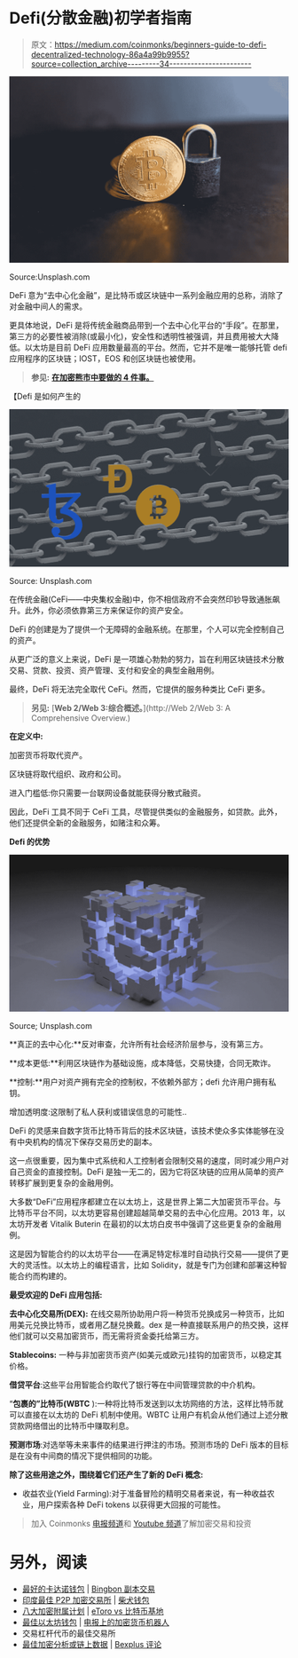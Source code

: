 # Defi(分散金融)初学者指南

> 原文：<https://medium.com/coinmonks/beginners-guide-to-defi-decentralized-technology-86a4a99b9955?source=collection_archive---------34----------------------->

![](img/5cca344b3422259b6786b656c59dafee.png)

Source:Unsplash.com

DeFi 意为“去中心化金融”，是比特币或区块链中一系列金融应用的总称，消除了对金融中间人的需求。

更具体地说，DeFi 是将传统金融商品带到一个去中心化平台的“手段”。在那里，第三方的必要性被消除(或最小化)，安全性和透明性被强调，并且费用被大大降低。以太坊是目前 DeFi 应用数量最高的平台。然而，它并不是唯一能够托管 defi 应用程序的区块链；IOST，EOS 和创区块链也被使用。

> **参见:** [**在加密熊市中要做的 4 件事。**](/coinmonks/4-things-to-do-in-a-crypto-bear-market-c4b5bda76ba4)

【Defi 是如何产生的

![](img/321db678db2c92dec22af6fa6c47c491.png)

Source: Unsplash.com

在传统金融(CeFi——中央集权金融)中，你不相信政府不会突然印钞导致通胀飙升。此外，你必须依靠第三方来保证你的资产安全。

DeFi 的创建是为了提供一个无障碍的金融系统。在那里，个人可以完全控制自己的资产。

从更广泛的意义上来说，DeFi 是一项雄心勃勃的努力，旨在利用区块链技术分散交易、贷款、投资、资产管理、支付和安全的典型金融用例。

最终，DeFi 将无法完全取代 CeFi。然而，它提供的服务种类比 CeFi 更多。

> **另见:** [**Web 2/Web 3:综合概述。**](http://Web 2/Web 3: A Comprehensive Overview.)

**在定义中:**

加密货币将取代资产。

区块链将取代组织、政府和公司。

进入门槛低:你只需要一台联网设备就能获得分散式融资。

因此，DeFi 工具不同于 CeFi 工具，尽管提供类似的金融服务，如贷款。此外，他们还提供全新的金融服务，如赌注和众筹。

**Defi 的优势**

![](img/f8973c2eacb1b2bc6d11e78c34936bf9.png)

Source; Unsplash.com

**真正的去中心化:**反对审查，允许所有社会经济阶层参与，没有第三方。

**成本更低:**利用区块链作为基础设施，成本降低，交易快捷，合同无欺诈。

**控制:**用户对资产拥有完全的控制权，不依赖外部方；defi 允许用户拥有私钥。

增加透明度:这限制了私人获利或错误信息的可能性..

DeFi 的灵感来自数字货币比特币背后的技术区块链，该技术使众多实体能够在没有中央机构的情况下保存交易历史的副本。

这一点很重要，因为集中式系统和人工控制者会限制交易的速度，同时减少用户对自己资金的直接控制。DeFi 是独一无二的，因为它将区块链的应用从简单的资产转移扩展到更复杂的金融用例。

大多数“DeFi”应用程序都建立在以太坊上，这是世界上第二大加密货币平台。与比特币平台不同，以太坊更容易创建超越简单交易的去中心化应用。2013 年，以太坊开发者 Vitalik Buterin 在最初的以太坊白皮书中强调了这些更复杂的金融用例。

这是因为智能合约的以太坊平台——在满足特定标准时自动执行交易——提供了更大的灵活性。以太坊上的编程语言，比如 Solidity，就是专门为创建和部署这种智能合约而构建的。

**最受欢迎的 DeFi 应用包括:**

**去中心化交易所(DEX):** 在线交易所协助用户将一种货币兑换成另一种货币，比如用美元兑换比特币，或者用乙醚兑换戴。dex 是一种直接联系用户的热交换，这样他们就可以交易加密货币，而无需将资金委托给第三方。

**Stablecoins:** 一种与非加密货币资产(如美元或欧元)挂钩的加密货币，以稳定其价格。

**借贷平台**:这些平台用智能合约取代了银行等在中间管理贷款的中介机构。

“**包裹的”比特币(WBTC** ):一种将比特币发送到以太坊网络的方法，这样比特币就可以直接在以太坊的 DeFi 机制中使用。WBTC 让用户有机会从他们通过上述分散贷款网络借出的比特币中赚取利息。

**预测市场**:对选举等未来事件的结果进行押注的市场。预测市场的 DeFi 版本的目标是在没有中间商的情况下提供相同的功能。

**除了这些用途之外，围绕着它们还产生了新的 DeFi 概念:**

*   收益农业(Yield Farming):对于准备冒险的精明交易者来说，有一种收益农业，用户探索各种 DeFi tokens 以获得更大回报的可能性。

> 加入 Coinmonks [电报频道](https://t.me/coincodecap)和 [Youtube 频道](https://www.youtube.com/c/coinmonks/videos)了解加密交易和投资

# 另外，阅读

*   [最好的卡达诺钱包](https://coincodecap.com/best-cardano-wallets) | [Bingbon 副本交易](https://coincodecap.com/bingbon-copy-trading)
*   [印度最佳 P2P 加密交易所](https://coincodecap.com/p2p-crypto-exchanges-in-india) | [柴犬钱包](https://coincodecap.com/baby-shiba-inu-wallets)
*   [八大加密附属计划](https://coincodecap.com/crypto-affiliate-programs) | [eToro vs 比特币基地](https://coincodecap.com/etoro-vs-coinbase)
*   [最佳以太坊钱包](https://coincodecap.com/best-ethereum-wallets) | [电报上的加密货币机器人](https://coincodecap.com/telegram-crypto-bots)
*   交易杠杆代币的最佳交易所
*   [最佳加密分析或链上数据](https://coincodecap.com/blockchain-analytics) | [Bexplus 评论](https://coincodecap.com/bexplus-review)